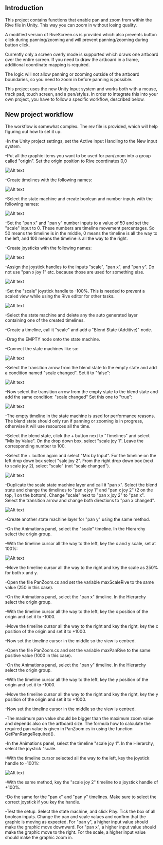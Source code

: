 ## Introduction

This project contains functions that enable pan and zoom from within the Rive file in Unity. This way you can zoom in without losing quality. 

A modified version of RiveScreen.cs is provided which also prevents button click during panning/zooming and will prevent panning/zooming during button click.

Currently only a screen overly mode is supported which draws one artboard over the entire screen. If you need to draw the artboard in a frame, additional coordinate mapping is required.

The logic will not allow panning or zooming outside of the artboard boundaries, so you need to zoom in before panning is possible.

This project uses the new Unity Input system and works both with a mouse, track pad, touch screen, and a pen/stylus. In order to integrate this into your own project, you have to follow a specific workflow, described below.

## New project workflow

The workflow is somewhat complex. The rev file is provided, which will help figuring out how to set it up.

-In the Unity project settings, set the Active Input Handling to the New input system.
	
-Put all the graphic items you want to be used for pan/zoom into a group called "origin". Set the origin position to Rive coordinates 0,0

![Alt text](readme-png/origin%20coordinate.png?raw=true)

-Create timelines with the following names:

![Alt text](readme-png/timeline%20names.png?raw=true)

-Select the state machine and create boolean and number inputs with the following names:

![Alt text](readme-png/inputs.png?raw=true)

-Set the "pan x" and "pan y" number inputs to a value of 50 and set the "scale" input to 0. These numbers are timeline movement percentages. So 50 means the timeline is in the middle, 0 means the timeline is all the way to the left, and 100 means the timeline is all the way to the right.

-Create joysticks with the following names:

![Alt text](readme-png/joysticks.png?raw=true)

-Assign the joystick handles to the inputs "scale", "pan x", and "pan y". Do not use "pan x joy 1" etc. because those are used for something else.

![Alt text](readme-png/joystick%20assignment.png?raw=true)

-Set the "scale" joystick handle to -100%. This is needed to prevent a scaled view while using the Rive editor for other tasks.

![Alt text](readme-png/joystick%202.png?raw=true)

-Select the state machine and delete any the auto generated layer containing one of the created timelines.

-Create a timeline, call it "scale" and add a "Blend State (Additive)" node.

-Drag the EMPTY node onto the state machine. 

-Connect the state machines like so:

![Alt text](readme-png/blend%20state%20connect.png?raw=true)

-Select the transition arrow from the blend state to the empty state and add a condition named "scale changed". Set it to "false":

![Alt text](readme-png/scale%20changed%20condition%201.png?raw=true)

-Now select the transition arrow from the empty state to the blend state and add the same condition: "scale changed" Set this one to "true":

![Alt text](readme-png/scale%20changed%20condition%202.png?raw=true)

-The empty timeline in the state machine is used for performance reasons. The blend state should only run if panning or zooming is in progress, otherwise it will use resources all the time.

-Select the blend state, click the + button next to "Timelines" and select "Mix by Value". On the drop down box, select "scale joy 1". Leave the corresponding number to 100.

-Select the + button again and select "Mix by Input". For the timeline on the left drop down box select "sale joy 2". From the right drop down box (next to scale joy 2), select "scale" (not "scale changed").

![Alt text](readme-png/blend%20state%20setup.png?raw=true)

-Duplicate the scale state machine layer and call it "pan x". Select the blend state and change the timelines to "pan x joy 1" and "pan x joy 2" (2 on the top, 1 on the bottom). Change "scale" next to "pan x joy 2" to "pan x". Select the transition arrow and change both directions to "pan x changed".

![Alt text](readme-png/pan%20blend%20state%20setup.png?raw=true)

-Create another state machine layer for "pan y" using the same method.
	
-On the Animations panel, select the "scale" timeline. In the Hierarchy select the origin group. 

-With the timeline cursor all the way to the left, key the x and y scale, set at 100%:

![Alt text](readme-png/scale%20timeline.png?raw=true)

-Move the timeline cursor all the way to the right and key the scale as 250% for both x and y.

-Open the file PanZoom.cs and set the variable maxScaleRive to the same value (250 in this case).
	
-On the Animations panel, select the "pan x" timeline. In the Hierarchy select the origin group. 

-With the timeline cursor all the way to the left, key the x position of the origin and set it to -1000.

-Move the timeline cursor all the way to the right and key the right, key the x position of the origin and set it to +1000.

-Now set the timeline cursor in the middle so the view is centred.

-Open the file PanZoom.cs and set the variable maxPanRive to the same positive value (1000 in this case).
	
-On the Animations panel, select the "pan y" timeline. In the Hierarchy select the origin group. 

-With the timeline cursor all the way to the left, key the y position of the origin and set it to -1000.

-Move the timeline cursor all the way to the right and key the right, key the y position of the origin and set it to +1000.

-Now set the timeline cursor in the middle so the view is centred.
	
-The maximum pan value should be bigger than the maximum zoom value and depends also on the artboard size. The formula how to calculate the required pan value is given in PanZoom.cs in using the function GetPanRangeRequired().
	
-In the Animations panel, select the timeline "scale joy 1". In the Hierarchy, select the joystick "scale.

-With the timeline cursor selected all the way to the left, key the joystick handle to -100%:
	
![Alt text](readme-png/scale%20timeline%20joystick%20handle%20key.png?raw=true)
	
-With the same method, key the "scale joy 2" timeline to a joystick handle of +100%.

-Do the same for the "pan x" and "pan y" timelines. Make sure to select the correct joystick if you key the handle.
	
-Test the setup. Select the state machine, and click Play. Tick the box of all boolean inputs. Change the pan and scale values and confirm that the graphic is moving as expected. For "pan y", a higher input value should make the graphic move downward. For "pan x", a higher input value should make the graphic move to the right. For the scale, a higher input value should make the graphic zoom in.
